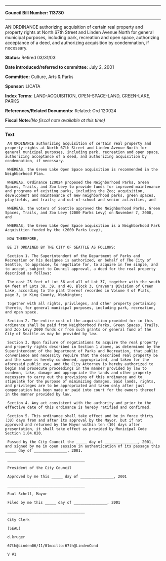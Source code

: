

********

**Council Bill Number: 113730**
********

 AN ORDINANCE authorizing acquisition of certain real property and property rights at North 67th Street and Linden Avenue North for general municipal purposes, including park, recreation and open space, authorizing acceptance of a deed, and authorizing acquisition by condemnation, if necessary.

**Status:** Retired 03/31/03
   
   
**Date introduced/referred to committee:** July 2, 2001
   
**Committee:** Culture, Arts & Parks
   
**Sponsor:** LICATA
   
   
**Index Terms:** LAND-ACQUISITION, OPEN-SPACE-LAND, GREEN-LAKE, PARKS

**References/Related Documents:** Related: Ord 120024

**Fiscal Note:**_(No fiscal note available at this time)_

********

**Text**
   
```
 AN ORDINANCE authorizing acquisition of certain real property and property rights at North 67th Street and Linden Avenue North for general municipal purposes, including park, recreation and open space, authorizing acceptance of a deed, and authorizing acquisition by condemnation, if necessary.

 WHEREAS, the Green Lake Open Space acquisition is recommended in the Neighborhood Plan.

 WHEREAS, Ordinance 120024 proposed the Neighborhood Parks, Green Spaces, Trails, and Zoo Levy to provide funds for improved maintenance and programs of existing parks, including the Zoo; acquisition, development and maintenance of new neighborhood parks, green spaces, playfields, and trails; and out-of-school and senior activities, and

 WHEREAS, the voters of Seattle approved the Neighborhood Parks, Green Spaces, Trails, and Zoo Levy (2000 Parks Levy) on November 7, 2000, and

 WHEREAS, the Green Lake Open Space acquisition is a Neighborhood Park Acquisition funded by the (2000 Parks Levy),

 NOW THEREFORE,

 BE IT ORDAINED BY THE CITY OF SEATTLE AS FOLLOWS:

 Section 1. The Superintendent of the Department of Parks and Recreation or his designee is authorized, on behalf of The City of Seattle, to appraise, to negotiate for, to acquire in fee simple, and to accept, subject to Council approval, a deed for the real property described as follows:

 The east 25 feet of Lot 36 and all of Lot 37, together with the south 84 feet of Lots 38, 39, and 40, Block 3, Craven's Division of Green Lake, according to the plat thereof recorded in Volume 4 of Plats, page 3, in King County, Washington;

 together with all rights, privileges, and other property pertaining thereto, for general municipal purposes, including park, recreation, and open space.

 Section 2. The entire cost of the acquisition provided for in this ordinance shall be paid from Neighborhood Parks, Green Spaces, Trails, and Zoo Levy 2000 funds or from such grants or general fund of the City of Seattle as may be provided by law.

 Section 3. Upon failure of negotiations to acquire the real property and property rights described in Section 1 above, as determined by the Superintendent of the Department of Parks and Recreation, that public convenience and necessity require that the described real property be and the same is hereby condemned, appropriated, and taken for the aforesaid public use, and the City Attorney is hereby authorized to begin and prosecute proceedings in the manner provided by law to condemn, take, damage and appropriate the lands and other property necessary to carry out the provisions of this ordinance and to stipulate for the purpose of minimizing damages. Said lands, rights, and privileges are to be appropriated and taken only after just compensation has been made or paid into court for the owners thereof in the manner provided by law.

 Section 4. Any act consistent with the authority and prior to the effective date of this ordinance is hereby ratified and confirmed.

 Section 5. This ordinance shall take effect and be in force thirty (30) days from and after its approval by the Mayor, but if not approved and returned by the Mayor within ten (10) days after presentation, it shall take effect as provided by Municipal Code Section 1.04.020.

 Passed by the City Council the _____ day of _______________, 2001, and signed by me in open session in authentication of its passage this _____ day of _______________, 2001.

 ___________________________________

 President of the City Council

 Approved by me this _____ day of _______________, 2001

 ___________________________________

 Paul Schell, Mayor

 Filed by me this _____ day of _______________, 2001

 ___________________________________

 City Clerk

 (SEAL)

 d.kruger

 67th@Linden06/11/01mailto:67th@LindenCond

 V #1

```
